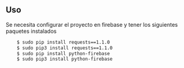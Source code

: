## Uso 
Se necesita configurar el proyecto en firebase y tener los siguientes paquetes instalados
```bash
    $ sudo pip install requests==1.1.0
    $ sudo pip3 install requests==1.1.0
    $ sudo pip install python-firebase
    $ sudo pip3 install python-firebase
```